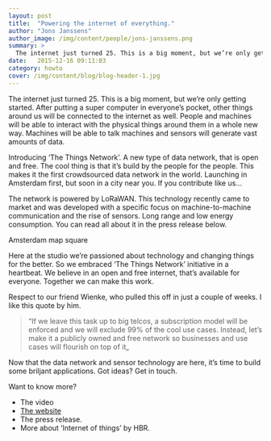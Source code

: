 ```yaml
---
layout: post
title:  "Powering the internet of everything."
author: "Jons Janssens"
author_image: /img/content/people/jons-janssens.png
summary: >
  The internet just turned 25. This is a big moment, but we’re only getting started.
date:   2015-12-16 09:11:03
category: howto
cover: /img/content/blog/blog-header-1.jpg
---
```



The internet just turned 25. This is a big moment, but we’re only getting started. After putting a super computer in everyone’s pocket, other things around us will be connected to the internet as well. People and machines will be able to interact with the physical things around them in a whole new way. Machines will be able to talk machines and sensors will generate vast amounts of data.

Introducing ‘The Things Network’. A new type of data network, that is open and free. The cool thing is that it’s build by the people for the people. This makes it the first crowdsourced data network in the world. Launching in Amsterdam first, but soon in a city near you. If you contribute like us…

The network is powered by LoRaWAN. This technology recently came to market and was developed with a specific focus on machine-to-machine communication and the rise of sensors. Long range and low energy consumption. You can read all about it in the press release below.

Amsterdam map square

Here at the studio we’re passioned about technology and changing things for the better. So we embraced ‘The Things Network’ initiative in a heartbeat. We believe in an open and free internet, that’s available for everyone. Together we can make this work.

Respect to our friend Wienke, who pulled this off in just a couple of weeks. I like this quote by him.

> “If we leave this task up to big telcos, a subscription model will be enforced and we will exclude 99% of the cool use cases. Instead, let’s make it a publicly owned and free network so businesses and use cases will flourish on top of it„

Now that the data network and sensor technology are here, it’s time to build some briljant applications. Got ideas? Get in touch.

Want to know more?

  - The video
  - [The website](http://thethingsnetwork.org/)
  - The press release.
  - More about ‘Internet of things’ by HBR.
